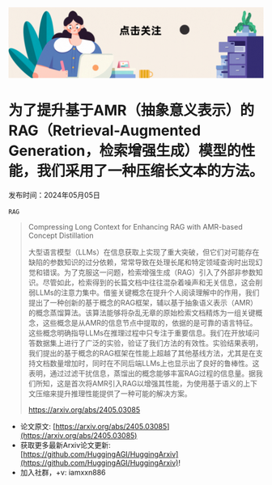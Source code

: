 ![](https://raw.githubusercontent.com/HuggingAGI/HuggingArxiv/main/imgs/follow2.gif)
# 为了提升基于AMR（抽象意义表示）的RAG（Retrieval-Augmented Generation，检索增强生成）模型的性能，我们采用了一种压缩长文本的方法。
发布时间：2024年05月05日

`RAG`
> Compressing Long Context for Enhancing RAG with AMR-based Concept Distillation
>
> 大型语言模型（LLMs）在信息获取上实现了重大突破，但它们对可能存在缺陷的参数知识的过分依赖，常常导致在处理长尾和特定领域查询时出现幻觉和错误。为了克服这一问题，检索增强生成（RAG）引入了外部非参数知识。尽管如此，检索得到的长篇文档中往往混杂着噪声和无关信息，这会削弱LLMs的注意力集中。借鉴关键概念在提升个人阅读理解中的作用，我们提出了一种创新的基于概念的RAG框架，辅以基于抽象语义表示（AMR）的概念蒸馏算法。该算法能够将杂乱无章的原始检索文档精炼为一组关键概念，这些概念是从AMR的信息节点中提取的，依据的是可靠的语言特征。这些概念明确指导LLMs在推理过程中只专注于重要信息。我们在开放域问答数据集上进行了广泛的实验，验证了我们方法的有效性。实验结果表明，我们提出的基于概念的RAG框架在性能上超越了其他基线方法，尤其是在支持文档数量增加时，同时在不同后端LLMs上也显示出了良好的鲁棒性。这表明，通过过滤干扰信息，蒸馏出的概念能够丰富RAG过程的信息量。据我们所知，这是首次将AMR引入RAG以增强其性能，为使用基于语义的上下文压缩来提升推理性能提供了一种可能的解决方案。
>
> https://arxiv.org/abs/2405.03085



- 论文原文: [https://arxiv.org/abs/2405.03085](https://arxiv.org/abs/2405.03085)
- 获取更多最新Arxiv论文更新: [https://github.com/HuggingAGI/HuggingArxiv](https://github.com/HuggingAGI/HuggingArxiv)!
- 加入社群，+v: iamxxn886